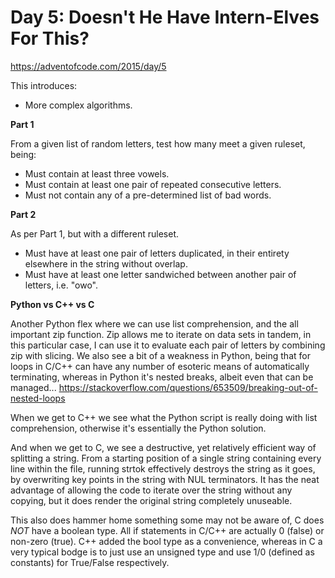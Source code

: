 # Day 5: Doesn't He Have Intern-Elves For This?

https://adventofcode.com/2015/day/5

This introduces:
- More complex algorithms.

**Part 1**

From a given list of random letters, test how many meet a given ruleset, being:
- Must contain at least three vowels.
- Must contain at least one pair of repeated consecutive letters.
- Must not contain any of a pre-determined list of bad words.

**Part 2**

As per Part 1, but with a different ruleset.
- Must have at least one pair of letters duplicated, in their entirety elsewhere in the string without overlap.
- Must have at least one letter sandwiched between another pair of letters, i.e. "owo".

**Python vs C++ vs C**

Another Python flex where we can use list comprehension, and the all important zip function.  Zip allows me to iterate on data sets in tandem, in this particular case, I can use it to evaluate each pair of letters by combining zip with slicing.  We also see a bit of a weakness in Python, being that for loops in C/C++ can have any number of esoteric means of automatically terminating, whereas in Python it's nested breaks, albeit even that can be managed...
https://stackoverflow.com/questions/653509/breaking-out-of-nested-loops

When we get to C++ we see what the Python script is really doing with list comprehension, otherwise it's essentially the Python solution.

And when we get to C, we see a destructive, yet relatively efficient way of splitting a string.  From a starting position of a single string containing every line within the file, running strtok effectively destroys the string as it goes, by overwriting key points in the string with NUL terminators.  It has the neat advantage of allowing the code to iterate over the string without any copying, but it does render the original string completely unuseable.

This also does hammer home something some may not be aware of, C does *NOT* have a boolean type.  All if statements in C/C++ are actually 0 (false) or non-zero (true).  C++ added the bool type as a convenience, whereas in C a very typical bodge is to just use an unsigned type and use 1/0 (defined as constants) for True/False respectively.
